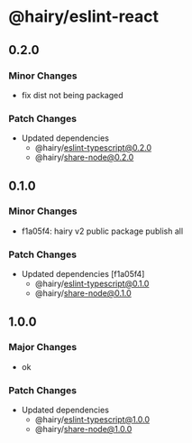 # @hairy/eslint-react

## 0.2.0

### Minor Changes

- fix dist not being packaged

### Patch Changes

- Updated dependencies
  - @hairy/eslint-typescript@0.2.0
  - @hairy/share-node@0.2.0

## 0.1.0

### Minor Changes

- f1a05f4: hairy v2 public package publish all

### Patch Changes

- Updated dependencies [f1a05f4]
  - @hairy/eslint-typescript@0.1.0
  - @hairy/share-node@0.1.0

## 1.0.0

### Major Changes

- ok

### Patch Changes

- Updated dependencies
  - @hairy/eslint-typescript@1.0.0
  - @hairy/share-node@1.0.0
